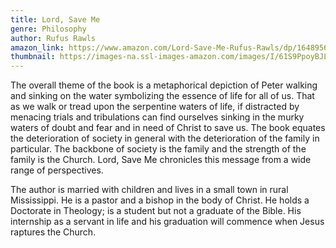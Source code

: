 ```yaml
---
title: Lord, Save Me
genre: Philosophy
author: Rufus Rawls
amazon_link: https://www.amazon.com/Lord-Save-Me-Rufus-Rawls/dp/1648956777/ref=sr_1_1?crid=3REGQMNK7UXL0&keywords=9781648956775&qid=1643098073&sprefix=9781648956775%2Caps%2C243&sr=8-1
thumbnail: https://images-na.ssl-images-amazon.com/images/I/61S9PpoyBJL.jpg
---
```

The overall theme of the book is a metaphorical depiction of Peter walking and sinking on the water symbolizing the essence of life for all of us. That as we walk or tread upon the serpentine waters of life, if distracted by menacing trials and tribulations can find ourselves sinking in the murky waters of doubt and fear and in need of Christ to save us. The book equates the deterioration of society in general with the deterioration of the family in particular. The backbone of society is the family and the strength of the family is the Church. Lord, Save Me chronicles this message from a wide range of perspectives.

The author is married with children and lives in a small town in rural Mississippi. He is a pastor and a bishop in the body of Christ. He holds a Doctorate in Theology; is a student but not a graduate of the Bible. His internship as a servant in life and his graduation will commence when Jesus raptures the Church.